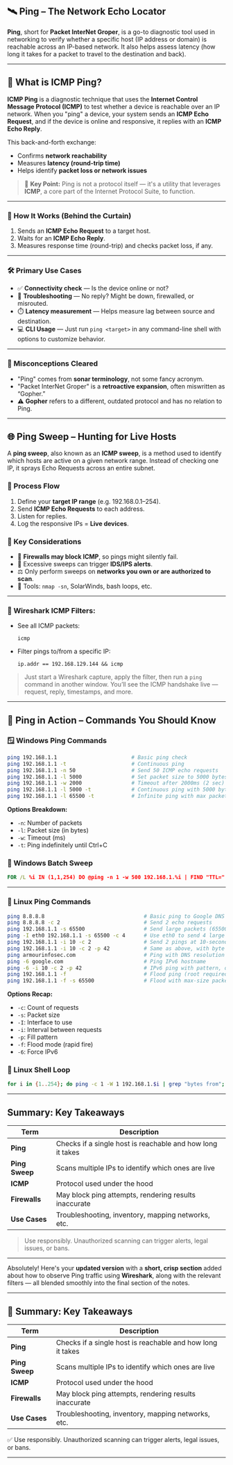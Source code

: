 
## 🛰️ Ping – The Network Echo Locator

**Ping**, short for **Packet InterNet Groper**, is a go-to diagnostic tool used in networking to verify whether a specific host (IP address or domain) is reachable across an IP-based network. It also helps assess latency (how long it takes for a packet to travel to the destination and back).

---

## 🧾 What is **ICMP Ping**?

**ICMP Ping** is a diagnostic technique that uses the **Internet Control Message Protocol (ICMP)** to test whether a device is reachable over an IP network. When you "ping" a device, your system sends an **ICMP Echo Request**, and if the device is online and responsive, it replies with an **ICMP Echo Reply**.

This back-and-forth exchange:

* Confirms **network reachability**
* Measures **latency (round-trip time)**
* Helps identify **packet loss or network issues**

> 🧠 **Key Point:**
Ping is not a protocol itself — it's a utility that leverages **ICMP**, a core part of the Internet Protocol Suite, to function.

---
### 🔧 How It Works (Behind the Curtain)

1. Sends an **ICMP Echo Request** to a target host.
2. Waits for an **ICMP Echo Reply**.
3. Measures response time (round-trip) and checks packet loss, if any.
---

### 🛠️ Primary Use Cases

* ✅ **Connectivity check** — Is the device online or not?
* 🧩 **Troubleshooting** — No reply? Might be down, firewalled, or misrouted.
* ⏱️ **Latency measurement** — Helps measure lag between source and destination.
* 💻 **CLI Usage** — Just run `ping <target>` in any command-line shell with options to customize behavior.
---

### 🤔 Misconceptions Cleared

* "Ping" comes from **sonar terminology**, not some fancy acronym.
* "Packet InterNet Groper" is a **retroactive expansion**, often miswritten as “Gopher.”
* ⚠️ **Gopher** refers to a different, outdated protocol and has no relation to Ping.

---

## 🌐 Ping Sweep – Hunting for Live Hosts

A **ping sweep**, also known as an **ICMP sweep**, is a method used to identify which hosts are active on a given network range. Instead of checking one IP, it sprays Echo Requests across an entire subnet.

### 🔄 Process Flow

1. Define your **target IP range** (e.g. 192.168.0.1–254).
2. Send **ICMP Echo Requests** to each address.
3. Listen for replies.
4. Log the responsive IPs = **Live devices**.

### 📌 Key Considerations

* 🔐 **Firewalls may block ICMP**, so pings might silently fail.
* 🚨 Excessive sweeps can trigger **IDS/IPS alerts**.
* ⚖️ Only perform sweeps on **networks you own or are authorized to scan**.
* 🧰 Tools: `nmap -sn`, SolarWinds, bash loops, etc.

---
### 🧪 Wireshark ICMP Filters:

* See all ICMP packets:

  ```
  icmp
  ```
* Filter pings to/from a specific IP:

  ```
  ip.addr == 192.168.129.144 && icmp
  ```

> Just start a Wireshark capture, apply the filter, then run a `ping` command in another window. You’ll see the ICMP handshake live — request, reply, timestamps, and more.

---


## 🧪 Ping in Action – Commands You Should Know

### 🪟 Windows Ping Commands

```bash
ping 192.168.1.1                        # Basic ping check
ping 192.168.1.1 -t                     # Continuous ping
ping 192.168.1.1 -n 50                  # Send 50 ICMP echo requests
ping 192.168.1.1 -l 5000                # Set packet size to 5000 bytes
ping 192.168.1.1 -w 2000                # Timeout after 2000ms (2 sec)
ping 192.168.1.1 -l 5000 -t             # Continuous ping with 5000 byte packets
ping 192.168.1.1 -l 65500 -t            # Infinite ping with max packet size
```

**Options Breakdown:**

* `-n`: Number of packets
* `-l`: Packet size (in bytes)
* `-w`: Timeout (ms)
* `-t`: Ping indefinitely until Ctrl+C

### 🔁 Windows Batch Sweep

```cmd
FOR /L %i IN (1,1,254) DO @ping -n 1 -w 500 192.168.1.%i | FIND "TTL="
```

---

### 🐧 Linux Ping Commands

```bash
ping 8.8.8.8                                # Basic ping to Google DNS
ping 8.8.8.8 -c 2                           # Send 2 echo requests
ping 192.168.1.1 -s 65500                   # Send large packets (65500 bytes)
ping -I eth0 192.168.1.1 -s 65500 -c 4      # Use eth0 to send 4 large packets
ping 192.168.1.1 -i 10 -c 2                 # Send 2 pings at 10-second intervals
ping 192.168.1.1 -i 10 -c 2 -p 42           # Same as above, with byte pattern 42 (hex)
ping armourinfosec.com                      # Ping with DNS resolution
ping -6 google.com                          # Ping IPv6 hostname
ping -6 -i 10 -c 2 -p 42                    # IPv6 ping with pattern, delay, and count
ping 192.168.1.1 -f                         # Flood ping (root required)
ping 192.168.1.1 -f -s 65500                # Flood with max-size packets (root required)

```

**Options Recap:**

* `-c`: Count of requests
* `-s`: Packet size
* `-I`: Interface to use
* `-i`: Interval between requests
* `-p`: Fill pattern
* `-f`: Flood mode (rapid fire)
* `-6`: Force IPv6

### 🐚 Linux Shell Loop

```bash
for i in {1..254}; do ping -c 1 -W 1 192.168.1.$i | grep "bytes from"; done
```

---                                  
## Summary: Key Takeaways

| Term           | Description                                                |
| -------------- | ---------------------------------------------------------- |
| **Ping**       | Checks if a single host is reachable and how long it takes |
| **Ping Sweep** | Scans multiple IPs to identify which ones are live         |
| **ICMP**       | Protocol used under the hood                               |
| **Firewalls**  | May block ping attempts, rendering results inaccurate      |
| **Use Cases**  | Troubleshooting, inventory, mapping networks, etc.         |

>  Use responsibly. Unauthorized scanning can trigger alerts, legal issues, or bans.

---
Absolutely! Here's your **updated version** with a **short, crisp section** added about how to observe Ping traffic using **Wireshark**, along with the relevant filters — all blended smoothly into the final section of the notes.

---

## 📘 Summary: Key Takeaways

| Term           | Description                                                |
| -------------- | ---------------------------------------------------------- |
| **Ping**       | Checks if a single host is reachable and how long it takes |
| **Ping Sweep** | Scans multiple IPs to identify which ones are live         |
| **ICMP**       | Protocol used under the hood                               |
| **Firewalls**  | May block ping attempts, rendering results inaccurate      |
| **Use Cases**  | Troubleshooting, inventory, mapping networks, etc.         |

✅ Use responsibly. Unauthorized scanning can trigger alerts, legal issues, or bans.

---

